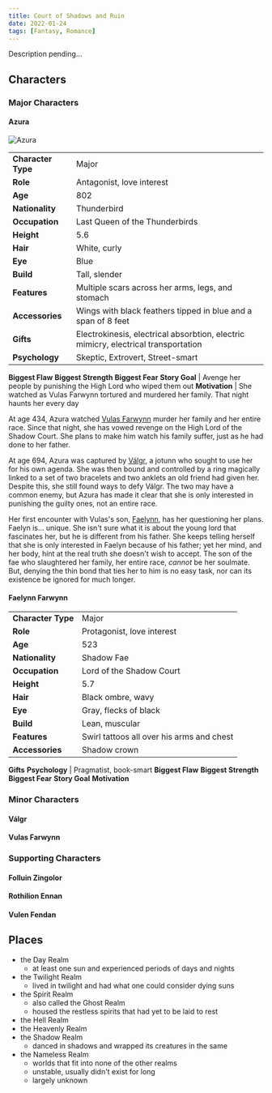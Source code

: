 ```yaml
---
title: Court of Shadows and Ruin
date: 2022-01-24
tags: [Fantasy, Romance]
---
```

Description pending...

## Characters

### Major Characters

#### Azura

![Azura](https://cdn.pixabay.com/photo/2019/11/26/19/06/fantasy-4655269_960_720.jpg)

|  |  |
| --- | --- |
**Character Type** | Major
**Role** | Antagonist, love interest
**Age** | 802
**Nationality** | Thunderbird
**Occupation** | Last Queen of the Thunderbirds
**Height** | 5.6
**Hair** | White, curly
**Eye** | Blue
**Build** | Tall, slender
**Features** | Multiple scars across her arms, legs, and stomach
**Accessories** | Wings with black feathers tipped in blue and a span of 8 feet
**Gifts** | Electrokinesis, electrical absorbtion, electric mimicry, electrical transportation
**Psychology** | Skeptic, Extrovert, Street-smart
**Biggest Flaw**
**Biggest Strength**
**Biggest Fear**
**Story Goal** | Avenge her people by punishing the High Lord who wiped them out
**Motivation** | She watched as Vulas Farwynn tortured and murdered her family. That night haunts her every day

At age 434, Azura watched [Vulas Farwynn](#Vulas-Farwynn) murder her family and her entire race. Since that night, she has vowed revenge on the High Lord of the Shadow Court. She plans to make him watch his family suffer, just as he had done to her father.

At age 694, Azura was captured by [Válgr](#Valgr), a jotunn who sought to use her for his own agenda. She was then bound and controlled by a ring magically linked to a set of two bracelets and two anklets an old friend had given her. Despite this, she still found ways to defy Válgr. The two may have a common enemy, but Azura has made it clear that she is only interested in punishing the guilty ones, not an entire race.

Her first encounter with Vulas's son, [Faelynn](#Faelynn-Farwynn), has her questioning her plans. Faelyn is... unique. She isn't sure what it is about the young lord that fascinates her, but he is different from his father. She keeps telling herself that she is only interested in Faelyn because of his father; yet her mind, and her body, hint at the real truth she doesn't wish to accept. The son of the fae who slaughtered her family, her entire race, *cannot* be her soulmate. But, denying the thin bond that ties her to him is no easy task, nor can its existence be ignored for much longer.

#### Faelynn Farwynn

|  |  |
| --- | --- |
**Character Type** | Major
**Role** | Protagonist, love interest
**Age** | 523
**Nationality** | Shadow Fae
**Occupation** | Lord of the Shadow Court
**Height** | 5.7
**Hair** | Black ombre, wavy
**Eye** | Gray, flecks of black
**Build** | Lean, muscular
**Features** | Swirl tattoos all over his arms and chest
**Accessories** | Shadow crown
**Gifts**
**Psychology** | Pragmatist, book-smart
**Biggest Flaw**
**Biggest Strength**
**Biggest Fear**
**Story Goal**
**Motivation**

### Minor Characters

#### Válgr

#### Vulas Farwynn

### Supporting Characters

#### Folluin Zingolor

#### Rothilion Ennan

#### Vulen Fendan

## Places

* the Day Realm
  * at least one sun and experienced periods of days and nights
* the Twilight Realm
  * lived in twilight and had what one could consider dying suns
* the Spirit Realm
  * also called the Ghost Realm
  * housed the restless spirits that had yet to be laid to rest
* the Hell Realm
* the Heavenly Realm
* the Shadow Realm
  * danced in shadows and wrapped its creatures in the same
* the Nameless Realm
  * worlds that fit into none of the other realms
  * unstable, usually didn't exist for long
  * largely unknown
